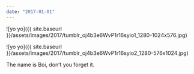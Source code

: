 ```yaml
---
date: "2017-01-01"
---
```


![yo yo]({{ site.baseurl }}/assets/images/2017/tumblr_oj4b3e6WvP1r16syio1_1280-1024x576.jpg)

![yo yo]({{ site.baseurl }}/assets/images/2017/tumblr_oj4b3e6WvP1r16syio2_1280-576x1024.jpg)

The name is Boi, don’t you forget it.
